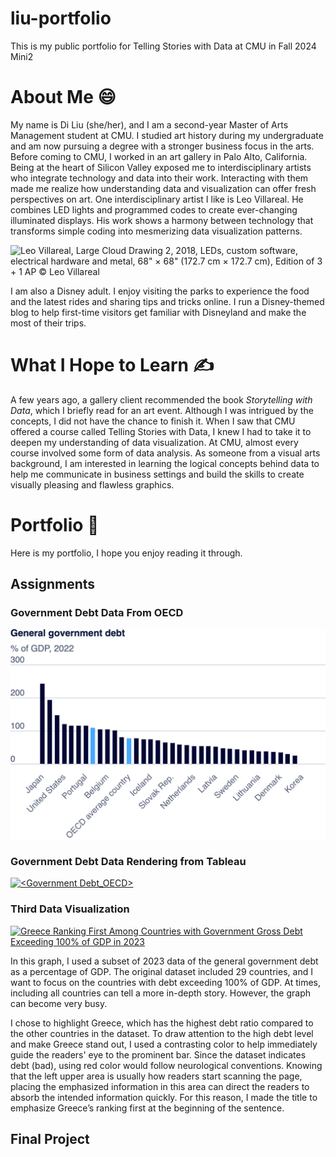 # liu-portfolio
This is my public portfolio for Telling Stories with Data at CMU in Fall 2024 Mini2

# About Me :smile:
My name is Di Liu (she/her), and I am a second-year Master of Arts Management student at CMU. I studied art history during my undergraduate and am now pursuing a degree with a stronger business focus in the arts. Before coming to CMU, I worked in an art gallery in Palo Alto, California. Being at the heart of Silicon Valley exposed me to interdisciplinary artists who integrate technology and data into their work. Interacting with them made me realize how understanding data and visualization can offer fresh perspectives on art. One interdisciplinary artist I like is Leo Villareal. He combines LED lights and programmed codes to create ever-changing illuminated displays. His work shows a harmony between technology that transforms simple coding into mesmerizing data visualization patterns.

![Leo Villareal, Large Cloud Drawing 2, 2018, LEDs, custom software, electrical hardware and metal, 68" × 68" (172.7 cm × 172.7 cm), Edition of 3 + 1 AP © Leo Villareal](https://www.pacegallery.com/media/images/69412.01.width-2000.jpg)


I am also a Disney adult. I enjoy visiting the parks to experience the food and the latest rides and sharing tips and tricks online. I run a Disney-themed blog to help first-time visitors get familiar with Disneyland and make the most of their trips.

# What I Hope to Learn :writing_hand:
A few years ago, a gallery client recommended the book _Storytelling with Data_, which I briefly read for an art event. Although I was intrigued by the concepts, I did not have the chance to finish it. When I saw that CMU offered a course called Telling Stories with Data, I knew I had to take it to deepen my understanding of data visualization. At CMU, almost every course involved some form of data analysis. As someone from a visual arts background, I am interested in learning the logical concepts behind data to help me communicate in business settings and build the skills to create visually pleasing and flawless graphics.

# Portfolio :wave:
Here is my portfolio, I hope you enjoy reading it through. 
## Assignments

### Government Debt Data From OECD
![chart_1](https://github.com/diliu-cmu/liu-portfolio/blob/main/export-2024-11-02T15_11_58.944Z.png?raw=true)


### Government Debt Data Rendering from Tableau
<div class='tableauPlaceholder' id='viz1730745153159' style='position: relative'><noscript><a href='#'><img alt='&lt;Government Debt_OECD&gt; ' src='https:&#47;&#47;public.tableau.com&#47;static&#47;images&#47;OE&#47;OECD_112_DiLiu&#47;Sheet1&#47;1_rss.png' style='border: none' /></a></noscript><object class='tableauViz'  style='display:none;'><param name='host_url' value='https%3A%2F%2Fpublic.tableau.com%2F' /> <param name='embed_code_version' value='3' /> <param name='site_root' value='' /><param name='name' value='OECD_112_DiLiu&#47;Sheet1' /><param name='tabs' value='no' /><param name='toolbar' value='yes' /><param name='static_image' value='https:&#47;&#47;public.tableau.com&#47;static&#47;images&#47;OE&#47;OECD_112_DiLiu&#47;Sheet1&#47;1.png' /> <param name='animate_transition' value='yes' /><param name='display_static_image' value='yes' /><param name='display_spinner' value='yes' /><param name='display_overlay' value='yes' /><param name='display_count' value='yes' /><param name='language' value='en-US' /><param name='filter' value='publish=yes' /><param name='ignore_sticky_session' value='yes' /></object></div>               
<script type='text/javascript'>                  
   var divElement = document.getElementById('viz1730745153159');
   var vizElement = divElement.getElementsByTagName('object')[0]; 
   vizElement.style.width='100%';vizElement.style.height=(divElement.offsetWidth*0.75)+'px';  
   var scriptElement = document.createElement('script'); 
   scriptElement.src = 'https://public.tableau.com/javascripts/api/viz_v1.js';  
   vizElement.parentNode.insertBefore(scriptElement, vizElement);  
</script>



 ### Third Data Visualization 
 
 <div class='tableauPlaceholder' id='viz1730759306829' style='position: relative'><noscript><a href='#'><img alt='Greece Ranking First Among Countries with Government Gross Debt Exceeding 100% of GDP in 2023 ' src='https:&#47;&#47;public.tableau.com&#47;static&#47;images&#47;Ba&#47;Barchart1_DiLiu&#47;Sheet3&#47;1_rss.png' style='border: none' /></a></noscript><object class='tableauViz'  style='display:none;'><param name='host_url' value='https%3A%2F%2Fpublic.tableau.com%2F' /> <param name='embed_code_version' value='3' /> <param name='site_root' value='' /><param name='name' value='Barchart1_DiLiu&#47;Sheet3' /><param name='tabs' value='no' /><param name='toolbar' value='yes' /><param name='static_image' value='https:&#47;&#47;public.tableau.com&#47;static&#47;images&#47;Ba&#47;Barchart1_DiLiu&#47;Sheet3&#47;1.png' /> <param name='animate_transition' value='yes' /><param name='display_static_image' value='yes' /><param name='display_spinner' value='yes' /><param name='display_overlay' value='yes' /><param name='display_count' value='yes' /><param name='language' value='en-US' /><param name='filter' value='publish=yes' /></object></div>               
 <script type='text/javascript'>                 
    var divElement = document.getElementById('viz1730759306829');              
    var vizElement = divElement.getElementsByTagName('object')[0];         
    vizElement.style.width='100%';vizElement.style.height=(divElement.offsetWidth*0.75)+'px';    
    var scriptElement = document.createElement('script');             
    scriptElement.src = 'https://public.tableau.com/javascripts/api/viz_v1.js';         
    vizElement.parentNode.insertBefore(scriptElement, vizElement);            
 </script>


In this graph, I used a subset of 2023 data of the general government debt as a percentage of GDP. The original dataset included 29 countries, and I want to focus on the countries with debt exceeding 100% of GDP. At times, including all countries can tell a more in-depth story. However, the graph can become very busy.

I chose to highlight Greece, which has the highest debt ratio compared to the other countries in the dataset. To draw attention to the high debt level and make Greece stand out, I used a contrasting color to help immediately guide the readers' eye to the prominent bar. Since the dataset indicates debt (bad), using red color would follow neurological conventions. Knowing that the left upper area is usually how readers start scanning the page, placing the emphasized information in this area can direct the readers to absorb the intended information quickly. For this reason, I made the title to emphasize Greece’s ranking first at the beginning of the sentence.

  
## Final Project

